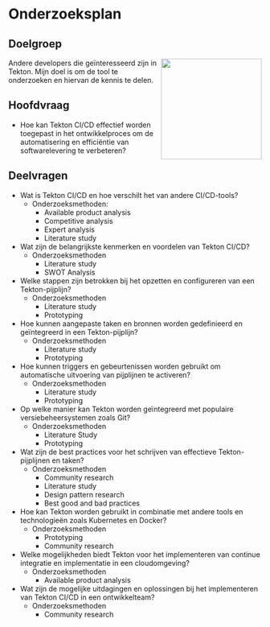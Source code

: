 # Onderzoeksplan

## Doelgroep

<img src="https://tekton.dev/images/tekton-horizontal-color.png" width="200>" align="right">

Andere developers die geïnteresseerd zijn in Tekton. Mijn doel is om de tool te onderzoeken en hiervan de kennis te delen.

## Hoofdvraag

- Hoe kan Tekton CI/CD effectief worden toegepast in het ontwikkelproces om de automatisering en efficiëntie van softwarelevering te verbeteren?

## Deelvragen

- Wat is Tekton CI/CD en hoe verschilt het van andere CI/CD-tools?
  - Onderzoeksmethoden:
    - Available product analysis
    - Competitive analysis
    - Expert analysis
    - Literature study
- Wat zijn de belangrijkste kenmerken en voordelen van Tekton CI/CD?
  - Onderzoeksmethoden
    - Literature study
    - SWOT Analysis
- Welke stappen zijn betrokken bij het opzetten en configureren van een Tekton-pijplijn?
  - Onderzoeksmethoden
    - Literature study
    - Prototyping
- Hoe kunnen aangepaste taken en bronnen worden gedefinieerd en geïntegreerd in een Tekton-pijplijn?
  - Onderzoeksmethoden
    - Literature study
    - Prototyping
- Hoe kunnen triggers en gebeurtenissen worden gebruikt om automatische uitvoering van pijplijnen te activeren?
  - Onderzoeksmethoden
    - Literature study
    - Prototyping
- Op welke manier kan Tekton worden geïntegreerd met populaire versiebeheersystemen zoals Git?
  - Onderzoeksmethoden
    - Literature Study
    - Prototyping
- Wat zijn de best practices voor het schrijven van effectieve Tekton-pijplijnen en taken?
  - Onderzoeksmethoden
    - Community research
    - Literature study
    - Design pattern research
    - Best good and bad practices
- Hoe kan Tekton worden gebruikt in combinatie met andere tools en technologieën zoals Kubernetes en Docker?
  - Onderzoeksmethoden
    - Prototyping
    - Community research
- Welke mogelijkheden biedt Tekton voor het implementeren van continue integratie en implementatie in een cloudomgeving?
  - Onderzoeksmethoden
    - Available product analysis
- Wat zijn de mogelijke uitdagingen en oplossingen bij het implementeren van Tekton CI/CD in een ontwikkelteam?
  - Onderzoeksmethoden
    - Community research
